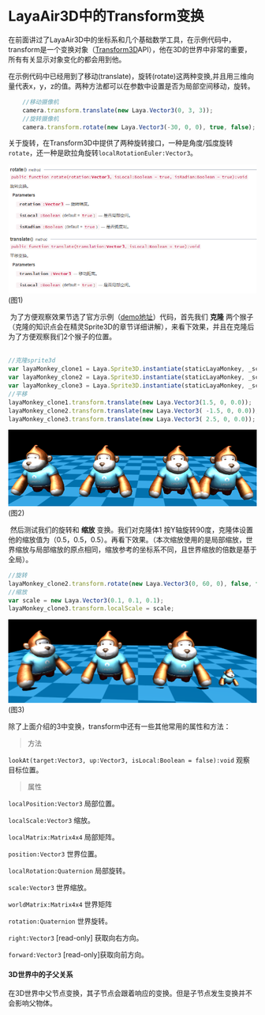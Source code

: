 # LayaAir3D中的Transform变换

​	在前面讲过了LayaAir3D中的坐标系和几个基础数学工具，在示例代码中，transform是一个变换对象（[Transform3D](https://layaair.ldc.layabox.com/api2/Chinese/index.html?category=Core&class=laya.d3.core.Transform3D)API），他在3D的世界中非常的重要，所有有关显示对象变化的都会用到他。

​	在示例代码中已经用到了移动(translate)，旋转(rotate)这两种变换,并且用三维向量代表x，y，z的值。两种方法都可以在参数中设置是否为局部空间移动，旋转。

```typescript
	//移动摄像机
	camera.transform.translate(new Laya.Vector3(0, 3, 3));
	//旋转摄像机
	camera.transform.rotate(new Laya.Vector3(-30, 0, 0), true, false);
```

关于旋转，在Transform3D中提供了两种旋转接口，一种是角度/弧度旋转`rotate`，还一种是欧拉角旋转`localRotationEuler:Vector3`。

![](img/1.png)<br>(图1)

​	为了方便观察效果节选了官方示例（[demo地址](https://layaair.ldc.layabox.com/demo2/?language=ch&category=3d&group=Sprite3D&name=TransformDemo)）代码，首先我们 **克隆** 两个猴子（克隆的知识点会在精灵Sprite3D的章节详细讲解），来看下效果，并且在克隆后为了方便观察我们2个猴子的位置。

```typescript

//克隆sprite3d
var layaMonkey_clone1 = Laya.Sprite3D.instantiate(staticLayaMonkey, _scene, false, new Laya.Vector3(0.0, 0, 0.5));
var layaMonkey_clone2 = Laya.Sprite3D.instantiate(staticLayaMonkey, _scene, false, new Laya.Vector3(0.0, 0, 0.5));
var layaMonkey_clone3 = Laya.Sprite3D.instantiate(staticLayaMonkey, _scene, false, new Laya.Vector3(0.0, 0, 0.5));
//平移
layaMonkey_clone1.transform.translate(new Laya.Vector3(1.5, 0, 0.0));
layaMonkey_clone2.transform.translate(new Laya.Vector3( -1.5, 0, 0.0));
layaMonkey_clone3.transform.translate(new Laya.Vector3( 2.5, 0, 0.0));
```

![](img/2.png)<br>(图2)

​	然后测试我们的旋转和 **缩放** 变换。我们对克隆体1 按Y轴旋转90度，克隆体设置他的缩放值为（0.5，0.5，0.5）。再看下效果。（本次缩放使用的是局部缩放，世界缩放与局部缩放的原点相同，缩放参考的坐标系不同，且世界缩放的倍数是基于全局）。

```typescript
//旋转
layaMonkey_clone2.transform.rotate(new Laya.Vector3(0, 60, 0), false, false);
//缩放
var scale = new Laya.Vector3(0.1, 0.1, 0.1);
layaMonkey_clone3.transform.localScale = scale;
```

![](img/3.png)<br>(图3)

除了上面介绍的3中变换，transform中还有一些其他常用的属性和方法：

> 方法

`lookAt(target:Vector3, up:Vector3, isLocal:Boolean = false):void` 观察目标位置。

> 属性

`localPosition:Vector3` 局部位置。

`localScale:Vector3` 缩放。

`localMatrix:Matrix4x4` 局部矩阵。

`position:Vector3` 世界位置。

`localRotation:Quaternion` 局部旋转。

`scale:Vector3` 世界缩放。

`worldMatrix:Matrix4x4` 世界矩阵

`rotation:Quaternion` 世界旋转。

`right:Vector3`  [read-only] 获取向右方向。

`forward:Vector3`   [read-only]获取向前方向。


#### 3D世界中的子父关系

​	在3D世界中父节点变换，其子节点会跟着响应的变换。但是子节点发生变换并不会影响父物体。